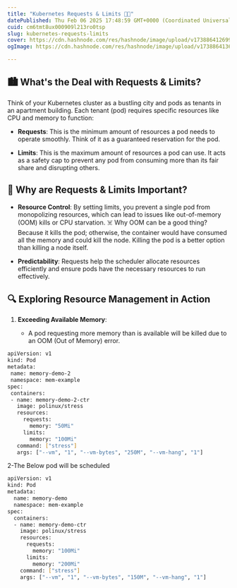 ```yaml
---
title: "Kubernetes Requests & Limits 🚀🔧"
datePublished: Thu Feb 06 2025 17:48:59 GMT+0000 (Coordinated Universal Time)
cuid: cm6tmt8ux000909l213ro0tsp
slug: kubernetes-requests-limits
cover: https://cdn.hashnode.com/res/hashnode/image/upload/v1738864126999/c5590454-86a1-4a93-bfb1-b53e11ac82da.png
ogImage: https://cdn.hashnode.com/res/hashnode/image/upload/v1738864136572/7c6c6aec-6f84-4b92-be88-f555c1696520.png

---
```


## 🏙️ What's the Deal with Requests & Limits?

Think of your Kubernetes cluster as a bustling city and pods as tenants in an apartment building. Each tenant (pod) requires specific resources like CPU and memory to function:

* **Requests**: This is the minimum amount of resources a pod needs to operate smoothly. Think of it as a guaranteed reservation for the pod.
    
* **Limits**: This is the maximum amount of resources a pod can use. It acts as a safety cap to prevent any pod from consuming more than its fair share and disrupting others.
    

## 🧐 Why are Requests & Limits Important?

* **Resource Control**: By setting limits, you prevent a single pod from monopolizing resources, which can lead to issues like out-of-memory (OOM) kills or CPU starvation. ☠️ Why OOM can be a good thing? Because it kills the pod; otherwise, the container would have consumed all the memory and could kill the node. Killing the pod is a better option than killing a node itself.
    
* **Predictability**: Requests help the scheduler allocate resources efficiently and ensure pods have the necessary resources to run effectively.
    

## 🔍 Exploring Resource Management in Action

1. **Exceeding Available Memory**:
    
    * A pod requesting more memory than is available will be killed due to an OOM (Out of Memory) error.
        

```bash
apiVersion: v1
kind: Pod
metadata:
 name: memory-demo-2
 namespace: mem-example
spec:
 containers:
 - name: memory-demo-2-ctr
   image: polinux/stress
   resources:
     requests:
       memory: "50Mi"
     limits:
       memory: "100Mi"
   command: ["stress"]
   args: ["--vm", "1", "--vm-bytes", "250M", "--vm-hang", "1"]
```

2-The Below pod will be scheduled

```bash
apiVersion: v1
kind: Pod
metadata:
  name: memory-demo
  namespace: mem-example
spec:
  containers:
  - name: memory-demo-ctr
    image: polinux/stress
    resources:
      requests:
        memory: "100Mi"
      limits:
        memory: "200Mi"
    command: ["stress"]
    args: ["--vm", "1", "--vm-bytes", "150M", "--vm-hang", "1"]
```